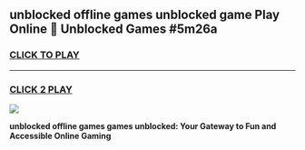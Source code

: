
## unblocked offline games unblocked game Play Online 👋 Unblocked Games #5m26a
<h3>
<a href="https://premium.freeplayer.one?title=unblocked_offline_games&ref=21F">CLICK TO PLAY</a></h3>
<hr>

<h3>
<a href="https://premium.freeplayer.one?title=unblocked_offline_games&ref=21F">CLICK 2 PLAY</a>
  
</h3>

<a href="https://premium.freeplayer.one?title=unblocked_offline_games&ref=21F/"><img src="https://clearcache.store/games.png"></a>


**unblocked offline games games unblocked: Your Gateway to Fun and Accessible Online Gaming**
